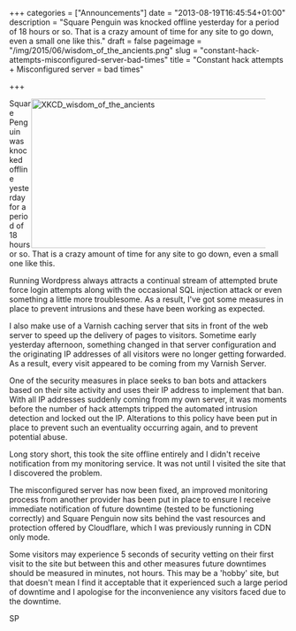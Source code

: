 +++
categories = ["Announcements"]
date = "2013-08-19T16:45:54+01:00"
description = "Square Penguin was knocked offline yesterday for a period of 18 hours or so. That is a crazy amount of time for any site to go down, even a small one like this."
draft = false
pageimage = "/img/2015/06/wisdom_of_the_ancients.png"
slug = "constant-hack-attempts-misconfigured-server-bad-times"
title = "Constant hack attempts + Misconfigured server = bad times"

+++

<a href="http://xkcd.com/979/"><figure><img style="float:right;" alt="XKCD_wisdom_of_the_ancients" src="/img/2015/06/wisdom_of_the_ancients.png" width="485" height="270" /></figure></a>

Square Penguin was knocked offline yesterday for a period of 18 hours or so. That is a crazy amount of time for any site to go down, even a small one like this.

Running Wordpress always attracts a continual stream of attempted brute force login attempts along with the occasional SQL injection attack or even something a little more troublesome. As a result, I've got some measures in place to prevent intrusions and these have been working as expected.

<!--more-->I also make use of a Varnish caching server that sits in front of the web server to speed up the delivery of pages to visitors. Sometime early yesterday afternoon, something changed in that server configuration and the originating IP addresses of all visitors were no longer getting forwarded. As a result, every visit appeared to be coming from my Varnish Server.

One of the security measures in place seeks to ban bots and attackers based on their site activity and uses their IP address to implement that ban. With all IP addresses suddenly coming from my own server, it was moments before the number of hack attempts tripped the automated intrusion detection and locked out the IP. Alterations to this policy have been put in place to prevent such an eventuality occurring again, and to prevent potential abuse.

Long story short, this took the site offline entirely and I didn't receive notification from my monitoring service. It was not until I visited the site that I discovered the problem.

The misconfigured server has now been fixed, an improved monitoring process from another provider has been put in place to ensure I receive immediate notification of future downtime (tested to be functioning correctly) and Square Penguin now sits behind the vast resources and protection offered by Cloudflare, which I was previously running in CDN only mode.

Some visitors may experience 5 seconds of security vetting on their first visit to the site but between this and other measures future downtimes should be measured in minutes, not hours. This may be a 'hobby' site, but that doesn't mean I find it acceptable that it experienced such a large period of downtime and I apologise for the inconvenience any visitors faced due to the downtime.

SP
